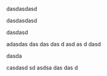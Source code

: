 dasdasdasd


dasdasdasd

dasdasd

adasdas das das das d asd as d dasd

dasda


casdasd
sd
asdsa
das
das
d